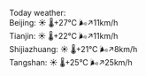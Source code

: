 Today weather:  
Beijing: ☀️   🌡️+27°C 🌬️↗11km/h  
Tianjin: ☀️   🌡️+22°C 🌬️↗11km/h  
Shijiazhuang: ☀️   🌡️+21°C 🌬️↗8km/h  
Tangshan: ☀️   🌡️+25°C 🌬️↗25km/h  
